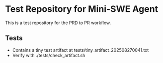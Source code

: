 # Test Repository for Mini-SWE Agent

This is a test repository for the PRD to PR workflow.

## Tests

- Contains a tiny test artifact at tests/tiny_artifact_202508270041.txt
- Verify with ./tests/check_artifact.sh
